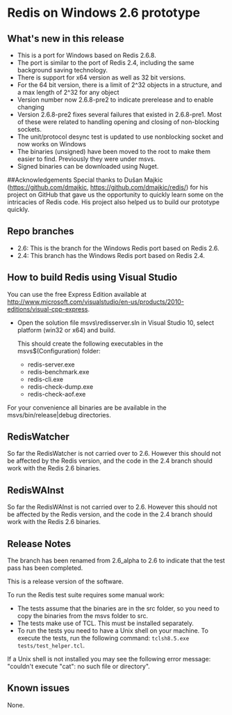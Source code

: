 ﻿Redis on Windows 2.6 prototype
===
## What's new in this release

- This is a port for Windows based on Redis 2.6.8.
- The port is similar to the port of Redis 2.4, including the same background saving technology.
- There is support for x64 version as well as 32 bit versions.
- For the 64 bit version, there is a limit of 2^32 objects in a structure, and a max length of 2^32 for any object
- Version number now 2.6.8-pre2 to indicate prerelease and to enable changing
- Version 2.6.8-pre2 fixes several failures that existed in 2.6.8-pre1. Most of these were related to handling opening and closing of non-blocking sockets.
- The unit/protocol desync test is updated to use nonblocking socket and now works on Windows
- The binaries (unsigned) have been moved to the root to make them easier to find. Previously they were under msvs.
- Signed binaries can be downloaded using Nuget.

##Acknowledgements
Special thanks to Dušan Majkic (https://github.com/dmajkic, https://github.com/dmajkic/redis/) for his project on GitHub that gave us the opportunity to quickly learn some on the intricacies of Redis code. His project also helped us to build our prototype quickly.

## Repo branches
- 2.6: This is the branch for the Windows Redis port based on Redis 2.6.
- 2.4: This branch has the Windows Redis port based on Redis 2.4.

## How to build Redis using Visual Studio

You can use the free Express Edition available at http://www.microsoft.com/visualstudio/en-us/products/2010-editions/visual-cpp-express.

- Open the solution file msvs\redisserver.sln in Visual Studio 10, select platform (win32 or x64) and build.

    This should create the following executables in the msvs\$(Configuration) folder:

    - redis-server.exe
    - redis-benchmark.exe
    - redis-cli.exe
    - redis-check-dump.exe
    - redis-check-aof.exe

For your convenience all binaries are be available in the msvs/bin/release|debug directories.

## RedisWatcher
So far the RedisWatcher is not carried over to 2.6. However this should not be affected by the Redis version, and the code in the 2.4 branch should work with the Redis 2.6 binaries.

## RedisWAInst
So far the RedisWAInst is not carried over to 2.6. However this should not be affected by the Redis version, and the code in the 2.4 branch should work with the Redis 2.6 binaries.

## Release Notes

The branch has been renamed from 2.6_alpha to 2.6 to indicate that the test pass has been completed.

This is a release version of the software.

To run the Redis test suite requires some manual work:

- The tests assume that the binaries are in the src folder, so you need to copy the binaries from the msvs folder to src. 
- The tests make use of TCL. This must be installed separately.
- To run the tests you need to have a Unix shell on your machine. To execute the tests, run the following command: `tclsh8.5.exe tests/test_helper.tcl`. 
  
If a Unix shell is not installed you may see the following error message: "couldn't execute "cat": no such file or directory".

## Known issues
None.
